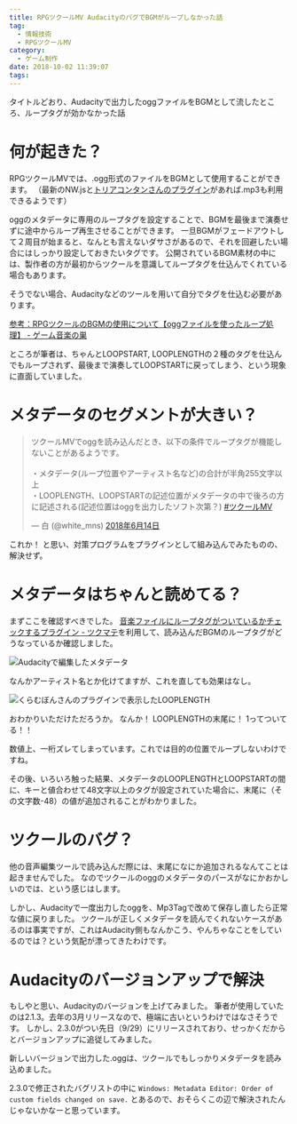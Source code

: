 ```yaml
---
title: RPGツクールMV AudacityのバグでBGMがループしなかった話
tag:
  - 情報技術
  - RPGツクールMV
category:
  - ゲーム制作
date: 2018-10-02 11:39:07
tags:
---
```



タイトルどおり、Audacityで出力したoggファイルをBGMとして流したところ、ループタグが効かなかった話

<!-- more -->

# 何が起きた？

RPGツクールMVでは、.ogg形式のファイルをBGMとして使用することができます。
（最新のNW.jsと[トリアコンタンさんのプラグイン](https://triacontane.blogspot.com/2017/08/mp3rpg.html)があれば.mp3も利用できるようです）

oggのメタデータに専用のループタグを設定することで、BGMを最後まで演奏せずに途中からループ再生させることができます。
一旦BGMがフェードアウトして２周目が始まると、なんとも言えないダサさがあるので、それを回避したい場合にはしっかり設定しておきたいタグです。
公開されているBGM素材の中には、製作者の方が最初からツクールを意識してループタグを仕込んでくれている場合もあります。

そうでない場合、Audacityなどのツールを用いて自分でタグを仕込む必要があります。

[参考：RPGツクールのBGMの使用について【oggファイルを使ったループ処理】 - ゲーム音楽の巣](https://andy-hiroyuki.hatenablog.com/entry/2015/11/25/221218)

ところが筆者は、ちゃんとLOOPSTART, LOOPLENGTHの２種のタグを仕込んでもループされず、最後まで演奏してLOOPSTARTに戻ってしまう、という現象に直面していました。

# メタデータのセグメントが大きい？

<blockquote class="twitter-tweet" data-lang="ja"><p lang="ja" dir="ltr">ツクールMVでoggを読み込んだとき、以下の条件でループタグが機能しないことがあるようです。<br><br>・メタデータ(ループ位置やアーティスト名など)の合計が半角255文字以上<br>・LOOPLENGTH、LOOPSTARTの記述位置がメタデータの中で後ろの方に記述される(記述位置はoggを出力したソフト次第？) <a href="https://twitter.com/hashtag/%E3%83%84%E3%82%AF%E3%83%BC%E3%83%ABMV?src=hash&amp;ref_src=twsrc%5Etfw">#ツクールMV</a></p>&mdash; 白 (@white_mns) <a href="https://twitter.com/white_mns/status/1007087195369271296?ref_src=twsrc%5Etfw">2018年6月14日</a></blockquote>
<script async src="https://platform.twitter.com/widgets.js" charset="utf-8"></script>

これか！ と思い、対策プログラムをプラグインとして組み込んでみたものの、解決せず。

# メタデータはちゃんと読めてる？

まずここを確認すべきでした。
[音楽ファイルにループタグがついているかチェックするプラグイン - ツクマテ](https://tm.lucky-duet.com/viewtopic.php?t=2305)を利用して、読み込んだBGMのループタグがどうなっているか確認しました。

![Audacityで編集したメタデータ](audacity-meta.png "Audacityで編集したメタデータ")

なんかアーティスト名とか化けてますが、これを直しても効果はなし。

![くらむぼんさんのプラグインで表示したLOOPLENGTH](krmbn-plugin-output.png "くらむぼんさんのプラグインで表示したLOOPLENGTH")

おわかりいただけただろうか。
なんか！ LOOPLENGTHの末尾に！ 1ってついてる！！

数値上、一桁ズレてしまっています。これでは目的の位置でループしないわけですね。

その後、いろいろ触った結果、メタデータのLOOPLENGTHとLOOPSTARTの間に、キーと値合わせて48文字以上のタグが設定されていた場合に、末尾に（その文字数-48）の値が追加されることがわかりました。

# ツクールのバグ？

他の音声編集ツールで読み込んだ際には、末尾になにか追加されるなんてことは起きませんでした。
なのでツクールのoggのメタデータのパースがなにかおかしいのでは、という感じはします。

しかし、Audacityで一度出力したoggを、Mp3Tagで改めて保存し直したら正常な値に戻りました。
ツクールが正しくメタデータを読んでくれないケースがあるのは事実ですが、これはAudacity側もなんかこう、やんちゃなことをしているのでは？という気配が漂ってきたわけです。

# Audacityのバージョンアップで解決

もしやと思い、Audacityのバージョンを上げてみました。
筆者が使用していたのは2.1.3。去年の3月リリースなので、極端に古いというわけではなさそうです。
しかし、2.3.0がつい先日（9/29）にリリースされており、せっかくだからとバージョンアップに追従してみました。

新しいバージョンで出力した.oggは、ツクールでもしっかりメタデータを読み込めました。

2.3.0で修正されたバグリストの中に
`Windows: Metadata Editor: Order of custom fields changed on save.`
とあるので、おそらくこの辺で解決されたんじゃないかなーと思っています。
